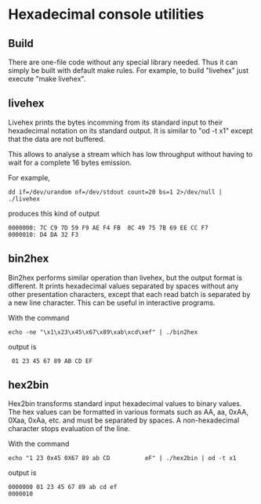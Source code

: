 Hexadecimal console utilities
=============================

Build
-----

There are one-file code without any special library needed. Thus it can
simply be built with default make rules. For example, to build "livehex"
just execute "make livehex".


livehex
-------

Livehex prints the bytes incomming from its standard input to their
hexadecimal notation on its standard output. It is similar to "od -t x1"
except that the data are not buffered.

This allows to analyse a stream which has low throughput without having
to wait for a complete 16 bytes emission.

For example, 

    dd if=/dev/urandom of=/dev/stdout count=20 bs=1 2>/dev/null | ./livehex

produces this kind of output

    0000000: 7C C9 7D 59 F9 AE F4 FB  8C 49 75 7B 69 EE CC F7 
    0000010: D4 DA 32 F3


bin2hex
-------

Bin2hex performs similar operation than livehex, but the output format
is different. It prints hexadecimal values separated by spaces without
any other presentation characters, except that each read batch is
separated by a new line character. This can be useful in interactive
programs.

With the command

    echo -ne "\x1\x23\x45\x67\x89\xab\xcd\xef" | ./bin2hex

output is

     01 23 45 67 89 AB CD EF


hex2bin
-------

Hex2bin transforms standard input hexadecimal values to binary values.
The hex values can be formatted in various formats such as AA, aa, 0xAA,
0Xaa, 0xAa, etc. and must be separated by spaces. A non-hexadecimal
character stops evaluation of the line.

With the command

    echo "1 23 0x45 0X67 89 ab CD          eF" | ./hex2bin | od -t x1

output is

    0000000 01 23 45 67 89 ab cd ef
    0000010
